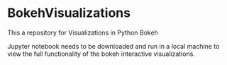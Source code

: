 # BokehVisualizations

This a repository for Visualizations in Python Bokeh

Jupyter notebook needs to be downloaded and run in a local machine to view the full functionality of the bokeh interactive visualizations.

